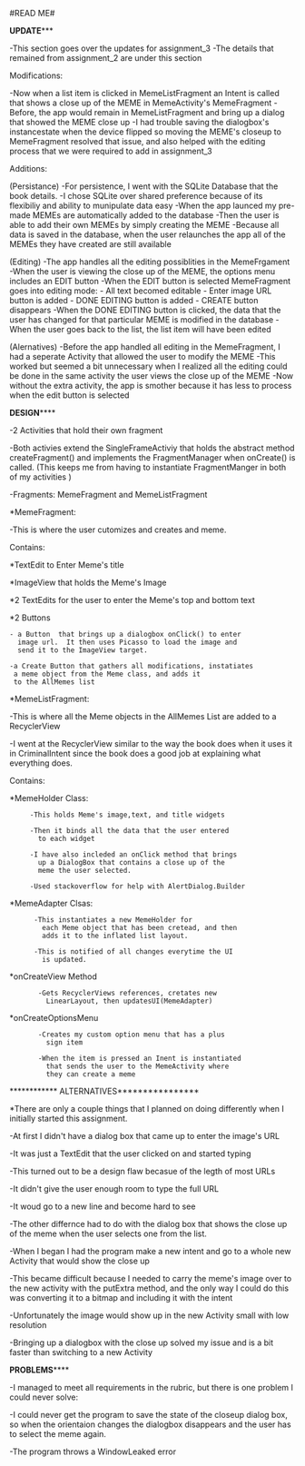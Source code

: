 #READ ME#

****************UPDATE*******************

-This section goes over the updates for assignment_3
-The details that remained from assignment_2 are under
 this section

Modifications:

-Now when a list item is clicked in MemeListFragment
 an Intent is called that shows a close up of the MEME in
 MemeActivity's MemeFragment
-Before, the app would remain in MemeListFragment
 and bring up a dialog that showed the MEME close up
-I had trouble saving the dialogbox's instancestate when
 the device flipped so moving the MEME's closeup to 
 MemeFragment resolved that issue, and also helped 
 with the editing process that we were required to 
 add in assignment_3
 
 
Additions:

(Persistance)
-For persistence, I went with the SQLite Database
 that the book details.
-I chose SQLite over shared preference because
 of its flexibiliy and ability to munipulate data easy
-When the app launced my pre-made MEMEs are
 automatically added to the database
-Then the user is able to add their own MEMEs by
 simply creating the MEME
-Because all data is saved in the database, when
 the user relaunches the app all of the MEMEs
 they have created are still available



(Editing)
-The app handles all the editing possiblities in the 
 MemeFrgament
-When the user is viewing the close up of the MEME,
 the options menu includes an EDIT button
-When the EDIT button is selected MemeFragment
 goes into editing mode:
    - All text becomed editable 
    - Enter image URL button is added
    - DONE EDITING button is added
    - CREATE button disappears 
-When the DONE EDITING button is clicked, the data
 that the user has changed for that particular MEME 
 is modified in the database 
-When the user goes back to the list, the list item will have
  been edited



(Alernatives)
-Before the app handled all editing in the MemeFragment,
 I had a seperate Activity that allowed the user to modify the
 MEME
-This worked but seemed a bit unnecessary when I realized 
 all the editing could be done in the same activity the user views
 the close up of the MEME
-Now without the extra activity, the app is smother because it 
 has less to process when the edit button is selected 



****************DESIGN********************

-2 Activities that hold their own fragment

-Both activies extend the SingleFrameActiviy that holds
   the abstract method createFragment() and implements
   the FragmentManager when onCreate() is called. (This
   keeps me from having to instantiate FragmentManger
   in both of my activities )

-Fragments: MemeFragment and MemeListFragment

*MemeFragment:

  -This is where the user cutomizes and creates and
  meme.

  Contains:

  *TextEdit to Enter Meme's title

  *ImageView that holds the Meme's Image

  *2 TextEdits for the user to enter the Meme's top
    and bottom text

  *2 Buttons

    - a Button  that brings up a dialogbox onClick() to enter
      image url.  It then uses Picasso to load the image and 
      send it to the ImageView target.

    -a Create Button that gathers all modifications, instatiates
     a meme object from the Meme class, and adds it 
     to the AllMemes list

*MemeListFragment:

  -This is where all the Meme objects in the AllMemes 
    List are added to a RecyclerView

  -I went at the RecyclerView similar to the way the book
   does when it uses it in CriminalIntent since the book
   does a good job at explaining what everything does.

  Contains:

   *MemeHolder Class:

         -This holds Meme's image,text, and title widgets

         -Then it binds all the data that the user entered
           to each widget

         -I have also incleded an onClick method that brings
           up a DialogBox that contains a close up of the
           meme the user selected.

         -Used stackoverflow for help with AlertDialog.Builder

   *MemeAdapter Clsas:

          -This instantiates a new MemeHolder for
            each Meme object that has been cretead, and then
            adds it to the inflated list layout.

          -This is notified of all changes everytime the UI
            is updated.

   *onCreateView Method

           -Gets RecyclerViews references, cretates new 
             LinearLayout, then updatesUI(MemeAdapter)

   *onCreateOptionsMenu

           -Creates my custom option menu that has a plus
             sign item

           -When the item is pressed an Inent is instantiated
             that sends the user to the MemeActivity where
             they can create a meme

   
************ ALTERNATIVES****************

*There are only a couple things that I planned on doing
 differently when I initially started this assignment.


-At first I didn't have a dialog box that came up to enter
 the image's URL

-It was just a TextEdit that the user clicked on and started
 typing 

-This turned out to be a design flaw becasue of the legth
 of most URLs

-It didn't give the user enough room to type the full URL

-It woud go to a new line and become hard to see






-The other differnce had to do with the dialog box that
 shows the close up of the meme when the user selects
 one from the list.

-When I began I had the program make a new intent and 
 go to a whole new Activity that would show the close up

-This became difficult because I needed to carry the meme's
 image over to the new activity with the putExtra method,
 and the only way I could do this was converting it to a 
 bitmap and including it with the intent

-Unfortunately the image would show up in the new Activity
 small with low resolution

-Bringing up a dialogbox with the close up solved my issue and
 is a bit faster than switching to a new Activity



**************PROBLEMS******************

-I managed to meet all requirements in the rubric, but there
is one problem I could never solve:


-I could never get the program to save the state of the closeup
dialog box, so when the orientaion changes the dialogbox
disappears and the user has to select the meme again.

-The program throws a WindowLeaked error

